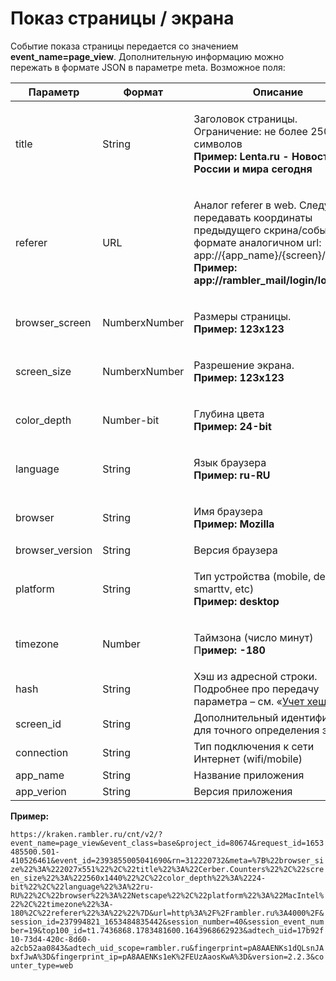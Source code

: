 # Показ страницы / экрана

Событие показа страницы передается со значением **event\_name=page\_view**. Дополнительную информацию можно пережать в формате JSON в параметре meta. Возможное поля:

| **Параметр**     | **Формат**    | **Описание**                                                                                                                                                                                                  |
| ---------------- | ------------- | ------------------------------------------------------------------------------------------------------------------------------------------------------------------------------------------------------------- |
| title            | String        | <p>Заголовок страницы. Ограничение: не более 250 символов<br><strong>Пример: Lenta.ru - Новости России и мира сегодня</strong></p>                                                                            |
| referer          | URL           | <p>Аналог referer в web. Следует передавать координаты предыдущего скрина/события в формате аналогичном url: app://{app_name}/{screen}/{action}<br><strong>Пример: app://rambler_mail/login/load</strong></p> |
| browser\_screen  | NumberхNumber | <p>Размеры страницы. <br><strong>Пример: 123x123</strong></p>                                                                                                                                                 |
| screen\_size     | NumberхNumber | <p>Разрешение экрана.<br><strong>Пример: 123х123</strong></p>                                                                                                                                                 |
| color\_depth     | Number-bit    | <p>Глубина цвета<br><strong>Пример: 24-bit</strong></p>                                                                                                                                                       |
| language         | String        | <p>Язык браузера<br><strong>Пример: ru-RU</strong></p>                                                                                                                                                        |
| browser          | String        | <p>Имя браузера<br><strong>Пример: Mozilla</strong></p>                                                                                                                                                       |
| browser\_version | String        | Версия браузера                                                                                                                                                                                               |
| platform         | String        | <p>Тип устройства (mobile, desktop, smarttv, etc)<br><strong>Пример: desktop</strong></p>                                                                                                                     |
| timezone         | Number        | <p>Таймзона (число минут)<br>П<strong>ример: -180</strong></p>                                                                                                                                                |
| hash             | String        | Хэш из адресной строки. Подробнее про передачу параметра – см. «[Учет хешей](../../../../razmetka-celevykh-deistvii/uchet-kheshei.md)».                                                                       |
| screen\_id       | String        | Дополнительный идентификатор для точного определения экрана                                                                                                                                                   |
| сonnection       | String        | Тип подключения к сети Интернет (wifi/mobile)                                                                                                                                                                 |
| app\_name        | String        | Название приложения                                                                                                                                                                                           |
| app\_verion      | String        | Версия приложения                                                                                                                                                                                             |

**Пример:**

`https://kraken.rambler.ru/cnt/v2/?event_name=page_view&event_class=base&project_id=80674&request_id=1653485500.501-410526461&event_id=2393855005041690&rn=312220732&meta=%7B%22browser_size%22%3A%222027x551%22%2C%22title%22%3A%22Cerber.Counters%22%2C%22screen_size%22%3A%222560x1440%22%2C%22color_depth%22%3A%2224-bit%22%2C%22language%22%3A%22ru-RU%22%2C%22browser%22%3A%22Netscape%22%2C%22platform%22%3A%22MacIntel%22%2C%22timezone%22%3A-180%2C%22referer%22%3A%22%22%7D&url=http%3A%2F%2Frambler.ru%3A4000%2F&session_id=237994821_1653484835442&session_number=40&session_event_number=19&top100_id=t1.7436868.1783481600.1643968662923&adtech_uid=17b92f10-73d4-420c-8d60-a2cb52aa0843&adtech_uid_scope=rambler.ru&fingerprint=pA8AAENKs1dQLsnJAbxfJwA%3D&fingerprint_ip=pA8AAENKs1eK%2FEUzAaosKwA%3D&version=2.2.3&counter_type=web`
